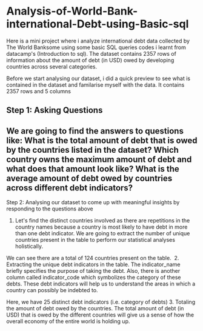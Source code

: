 # Analysis-of-World-Bank-international-Debt-using-Basic-sql
Here is a mini project where i analyze international debt data collected by The World Banksome using some basic SQL queries codes i learnt from datacamp's (Introduction to sql). The dataset contains 2357 rows of information about the amount of debt (in USD) owed by developing countries across several categories.

Before we start analysing our dataset, i did a quick preview to see what is contained in the dataset and familarise myself with the data. It contains 2357 rows and 5 columns

## Step 1: Asking Questions
We are going to find the answers to questions like:
What is the total amount of debt that is owed by the countries listed in the dataset?
Which country owns the maximum amount of debt and what does that amount look like?
What is the average amount of debt owed by countries across different debt indicators?
-------------------------------------------------------------------

Step 2: Analysing our dataset to come up with meaningful insights by responding to the questions above
1. Let's find the distinct countries involved as there are repetitions in the country names because a country is most likely to have debt in more than one debt indicator. We are going to extract the number of unique countries present in the table to perform our statistical analyses holistically.



We can see there are a total of 124 countries present on the table. 
2. Extracting the unique debt indicators in the table. The indicator_name briefly specifies the purpose of taking the debt. Also, there is another column called indicator_code which symbolizes the category of these debts. These debt indicators will help us to understand the areas in which a country can possibly be indebted to.


Here, we have 25 distinct debt indicators (i.e. category of debts)
3. Totaling the amount of debt owed by the countries. The total amount of debt (in USD) that is owed by the different countries will give us a sense of how the overall economy of the entire world is holding up.
